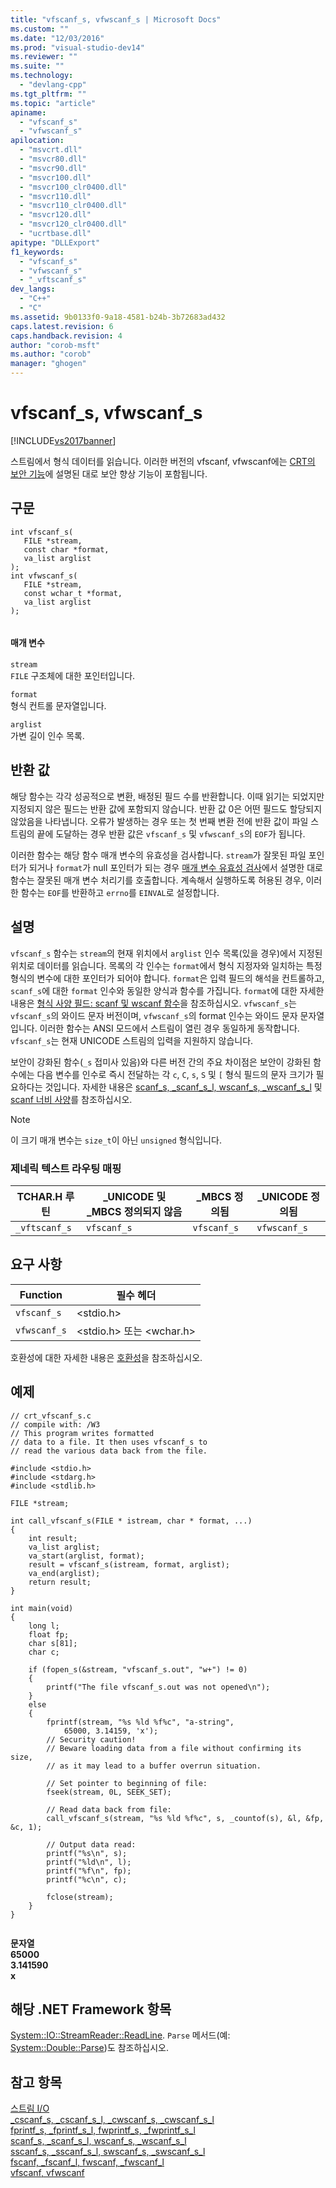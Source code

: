 ```yaml
---
title: "vfscanf_s, vfwscanf_s | Microsoft Docs"
ms.custom: ""
ms.date: "12/03/2016"
ms.prod: "visual-studio-dev14"
ms.reviewer: ""
ms.suite: ""
ms.technology: 
  - "devlang-cpp"
ms.tgt_pltfrm: ""
ms.topic: "article"
apiname: 
  - "vfscanf_s"
  - "vfwscanf_s"
apilocation: 
  - "msvcrt.dll"
  - "msvcr80.dll"
  - "msvcr90.dll"
  - "msvcr100.dll"
  - "msvcr100_clr0400.dll"
  - "msvcr110.dll"
  - "msvcr110_clr0400.dll"
  - "msvcr120.dll"
  - "msvcr120_clr0400.dll"
  - "ucrtbase.dll"
apitype: "DLLExport"
f1_keywords: 
  - "vfscanf_s"
  - "vfwscanf_s"
  - "_vftscanf_s"
dev_langs: 
  - "C++"
  - "C"
ms.assetid: 9b0133f0-9a18-4581-b24b-3b72683ad432
caps.latest.revision: 6
caps.handback.revision: 4
author: "corob-msft"
ms.author: "corob"
manager: "ghogen"
---
```

# vfscanf_s, vfwscanf_s
[!INCLUDE[vs2017banner](../../assembler/inline/includes/vs2017banner.md)]

스트림에서 형식 데이터를 읽습니다.  이러한 버전의 vfscanf, vfwscanf에는 [CRT의 보안 기능](../../c-runtime-library/security-features-in-the-crt.md)에 설명된 대로 보안 향상 기능이 포함됩니다.  
  
## 구문  
  
```  
int vfscanf_s(   
   FILE *stream,  
   const char *format,  
   va_list arglist  
);  
int vfwscanf_s(   
   FILE *stream,  
   const wchar_t *format,  
   va_list arglist  
);  
  
```  
  
#### 매개 변수  
 `stream`  
 `FILE` 구조체에 대한 포인터입니다.  
  
 `format`  
 형식 컨트롤 문자열입니다.  
  
 `arglist`  
 가변 길이 인수 목록.  
  
## 반환 값  
 해당 함수는 각각 성공적으로 변환, 배정된 필드 수를 반환합니다. 이때 읽기는 되었지만 지정되지 않은 필드는 반환 값에 포함되지 않습니다.  반환 값 0은 어떤 필드도 할당되지 않았음을 나타냅니다.  오류가 발생하는 경우 또는 첫 번째 변환 전에 반환 값이 파일 스트림의 끝에 도달하는 경우 반환 값은 `vfscanf_s` 및 `vfwscanf_s`의 `EOF`가 됩니다.  
  
 이러한 함수는 해당 함수 매개 변수의 유효성을 검사합니다.  `stream`가 잘못된 파일 포인터가 되거나 `format`가 null 포인터가 되는 경우 [매개 변수 유효성 검사](../../c-runtime-library/parameter-validation.md)에서 설명한 대로 함수는 잘못된 매개 변수 처리기를 호출합니다.  계속해서 실행하도록 허용된 경우, 이러한 함수는 `EOF`를 반환하고 `errno`를 `EINVAL`로 설정합니다.  
  
## 설명  
 `vfscanf_s` 함수는 `stream`의 현재 위치에서 `arglist` 인수 목록\(있을 경우\)에서 지정된 위치로 데이터를 읽습니다.  목록의 각 인수는 `format`에서 형식 지정자와 일치하는 특정 형식의 변수에 대한 포인터가 되어야 합니다.  `format`은 입력 필드의 해석을 컨트롤하고, `scanf_s`에 대한 `format` 인수와 동일한 양식과 함수를 가집니다. `format`에 대한 자세한 내용은 [형식 사양 필드: scanf 및 wscanf 함수](../../c-runtime-library/format-specification-fields-scanf-and-wscanf-functions.md)을 참조하십시오.  `vfwscanf_s`는 `vfscanf_s`의 와이드 문자 버전이며, `vfwscanf_s`의 format 인수는 와이드 문자 문자열입니다.  이러한 함수는 ANSI 모드에서 스트림이 열린 경우 동일하게 동작합니다.  `vfscanf_s`는 현재 UNICODE 스트림의 입력을 지원하지 않습니다.  
  
 보안이 강화된 함수\(`_s` 접미사 있음\)와 다른 버전 간의 주요 차이점은 보안이 강화된 함수에는 다음 변수를 인수로 즉시 전달하는 각 `c`, `C`, `s`, `S` 및 `[` 형식 필드의 문자 크기가 필요하다는 것입니다.  자세한 내용은 [scanf\_s, \_scanf\_s\_l, wscanf\_s, \_wscanf\_s\_l](../../c-runtime-library/reference/scanf-s-scanf-s-l-wscanf-s-wscanf-s-l.md) 및 [scanf 너비 사양](../../c-runtime-library/scanf-width-specification.md)를 참조하십시오.  
  
> [!NOTE]
>  이 크기 매개 변수는 `size_t`이 아닌 `unsigned` 형식입니다.  
  
### 제네릭 텍스트 라우팅 매핑  
  
|TCHAR.H 루틴|\_UNICODE 및 \_MBCS 정의되지 않음|\_MBCS 정의됨|\_UNICODE 정의됨|  
|----------------|--------------------------------|----------------|-------------------|  
|`_vftscanf_s`|`vfscanf_s`|`vfscanf_s`|`vfwscanf_s`|  
  
## 요구 사항  
  
|Function|필수 헤더|  
|--------------|-----------|  
|`vfscanf_s`|\<stdio.h\>|  
|`vfwscanf_s`|\<stdio.h\> 또는 \<wchar.h\>|  
  
 호환성에 대한 자세한 내용은 [호환성](../../c-runtime-library/compatibility.md)을 참조하십시오.  
  
## 예제  
  
```  
// crt_vfscanf_s.c  
// compile with: /W3  
// This program writes formatted  
// data to a file. It then uses vfscanf_s to  
// read the various data back from the file.  
  
#include <stdio.h>  
#include <stdarg.h>  
#include <stdlib.h>  
  
FILE *stream;  
  
int call_vfscanf_s(FILE * istream, char * format, ...)  
{  
    int result;  
    va_list arglist;  
    va_start(arglist, format);  
    result = vfscanf_s(istream, format, arglist);  
    va_end(arglist);  
    return result;  
}  
  
int main(void)  
{  
    long l;  
    float fp;  
    char s[81];  
    char c;  
  
    if (fopen_s(&stream, "vfscanf_s.out", "w+") != 0)  
    {  
        printf("The file vfscanf_s.out was not opened\n");  
    }  
    else  
    {  
        fprintf(stream, "%s %ld %f%c", "a-string",  
            65000, 3.14159, 'x');  
        // Security caution!  
        // Beware loading data from a file without confirming its size,  
        // as it may lead to a buffer overrun situation.  
  
        // Set pointer to beginning of file:  
        fseek(stream, 0L, SEEK_SET);  
  
        // Read data back from file:  
        call_vfscanf_s(stream, "%s %ld %f%c", s, _countof(s), &l, &fp, &c, 1);  
  
        // Output data read:   
        printf("%s\n", s);  
        printf("%ld\n", l);  
        printf("%f\n", fp);  
        printf("%c\n", c);  
  
        fclose(stream);  
    }  
}  
  
```  
  
  **문자열**  
**65000**  
**3.141590**  
**x**   
## 해당 .NET Framework 항목  
 [System::IO::StreamReader::ReadLine](https://msdn.microsoft.com/en-us/library/system.io.streamreader.readline.aspx). `Parse` 메서드\(예: [System::Double::Parse](https://msdn.microsoft.com/en-us/library/system.double.parse.aspx)\)도 참조하십시오.  
  
## 참고 항목  
 [스트림 I\/O](../../c-runtime-library/stream-i-o.md)   
 [\_cscanf\_s, \_cscanf\_s\_l, \_cwscanf\_s, \_cwscanf\_s\_l](../../c-runtime-library/reference/cscanf-s-cscanf-s-l-cwscanf-s-cwscanf-s-l.md)   
 [fprintf\_s, \_fprintf\_s\_l, fwprintf\_s, \_fwprintf\_s\_l](../../c-runtime-library/reference/fprintf-s-fprintf-s-l-fwprintf-s-fwprintf-s-l.md)   
 [scanf\_s, \_scanf\_s\_l, wscanf\_s, \_wscanf\_s\_l](../../c-runtime-library/reference/scanf-s-scanf-s-l-wscanf-s-wscanf-s-l.md)   
 [sscanf\_s, \_sscanf\_s\_l, swscanf\_s, \_swscanf\_s\_l](../../c-runtime-library/reference/sscanf-s-sscanf-s-l-swscanf-s-swscanf-s-l.md)   
 [fscanf, \_fscanf\_l, fwscanf, \_fwscanf\_l](../../c-runtime-library/reference/fscanf-fscanf-l-fwscanf-fwscanf-l.md)   
 [vfscanf, vfwscanf](../../c-runtime-library/reference/vfscanf-vfwscanf.md)